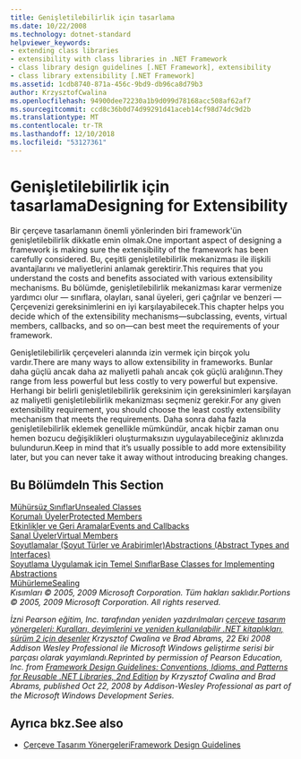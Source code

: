 ```yaml
---
title: Genişletilebilirlik için tasarlama
ms.date: 10/22/2008
ms.technology: dotnet-standard
helpviewer_keywords:
- extending class libraries
- extensibility with class libraries in .NET Framework
- class library design guidelines [.NET Framework], extensibility
- class library extensibility [.NET Framework]
ms.assetid: 1cdb8740-871a-456c-9bd9-db96ca8d79b3
author: KrzysztofCwalina
ms.openlocfilehash: 94900dee72230a1b9d099d78168acc508af62af7
ms.sourcegitcommit: ccd8c36b0d74d99291d41aceb14cf98d74dc9d2b
ms.translationtype: MT
ms.contentlocale: tr-TR
ms.lasthandoff: 12/10/2018
ms.locfileid: "53127361"
---
```

# <a name="designing-for-extensibility"></a><span data-ttu-id="28392-102">Genişletilebilirlik için tasarlama</span><span class="sxs-lookup"><span data-stu-id="28392-102">Designing for Extensibility</span></span>
<span data-ttu-id="28392-103">Bir çerçeve tasarlamanın önemli yönlerinden biri framework'ün genişletilebilirlik dikkatle emin olmak.</span><span class="sxs-lookup"><span data-stu-id="28392-103">One important aspect of designing a framework is making sure the extensibility of the framework has been carefully considered.</span></span> <span data-ttu-id="28392-104">Bu, çeşitli genişletilebilirlik mekanizması ile ilişkili avantajlarını ve maliyetlerini anlamak gerektirir.</span><span class="sxs-lookup"><span data-stu-id="28392-104">This requires that you understand the costs and benefits associated with various extensibility mechanisms.</span></span> <span data-ttu-id="28392-105">Bu bölümde, genişletilebilirlik mekanizması karar vermenize yardımcı olur — sınıflara, olayları, sanal üyeleri, geri çağrılar ve benzeri — Çerçevenizi gereksinimlerini en iyi karşılayabilecek.</span><span class="sxs-lookup"><span data-stu-id="28392-105">This chapter helps you decide which of the extensibility mechanisms—subclassing, events, virtual members, callbacks, and so on—can best meet the requirements of your framework.</span></span>  
  
 <span data-ttu-id="28392-106">Genişletilebilirlik çerçeveleri alanında izin vermek için birçok yolu vardır.</span><span class="sxs-lookup"><span data-stu-id="28392-106">There are many ways to allow extensibility in frameworks.</span></span> <span data-ttu-id="28392-107">Bunlar daha güçlü ancak daha az maliyetli pahalı ancak çok güçlü aralığının.</span><span class="sxs-lookup"><span data-stu-id="28392-107">They range from less powerful but less costly to very powerful but expensive.</span></span> <span data-ttu-id="28392-108">Herhangi bir belirli genişletilebilirlik gereksinim için gereksinimleri karşılayan az maliyetli genişletilebilirlik mekanizması seçmeniz gerekir.</span><span class="sxs-lookup"><span data-stu-id="28392-108">For any given extensibility requirement, you should choose the least costly extensibility mechanism that meets the requirements.</span></span> <span data-ttu-id="28392-109">Daha sonra daha fazla genişletilebilirlik eklemek genellikle mümkündür, ancak hiçbir zaman onu hemen bozucu değişiklikleri oluşturmaksızın uygulayabileceğiniz aklınızda bulundurun.</span><span class="sxs-lookup"><span data-stu-id="28392-109">Keep in mind that it’s usually possible to add more extensibility later, but you can never take it away without introducing breaking changes.</span></span>  
  
## <a name="in-this-section"></a><span data-ttu-id="28392-110">Bu Bölümde</span><span class="sxs-lookup"><span data-stu-id="28392-110">In This Section</span></span>  
 [<span data-ttu-id="28392-111">Mühürsüz Sınıflar</span><span class="sxs-lookup"><span data-stu-id="28392-111">Unsealed Classes</span></span>](../../../docs/standard/design-guidelines/unsealed-classes.md)  
 [<span data-ttu-id="28392-112">Korumalı Üyeler</span><span class="sxs-lookup"><span data-stu-id="28392-112">Protected Members</span></span>](../../../docs/standard/design-guidelines/protected-members.md)  
 [<span data-ttu-id="28392-113">Etkinlikler ve Geri Aramalar</span><span class="sxs-lookup"><span data-stu-id="28392-113">Events and Callbacks</span></span>](../../../docs/standard/design-guidelines/events-and-callbacks.md)  
 [<span data-ttu-id="28392-114">Sanal Üyeler</span><span class="sxs-lookup"><span data-stu-id="28392-114">Virtual Members</span></span>](../../../docs/standard/design-guidelines/virtual-members.md)  
 [<span data-ttu-id="28392-115">Soyutlamalar (Soyut Türler ve Arabirimler)</span><span class="sxs-lookup"><span data-stu-id="28392-115">Abstractions (Abstract Types and Interfaces)</span></span>](../../../docs/standard/design-guidelines/abstractions-abstract-types-and-interfaces.md)  
 [<span data-ttu-id="28392-116">Soyutlama Uygulamak için Temel Sınıflar</span><span class="sxs-lookup"><span data-stu-id="28392-116">Base Classes for Implementing Abstractions</span></span>](../../../docs/standard/design-guidelines/base-classes-for-implementing-abstractions.md)  
 [<span data-ttu-id="28392-117">Mühürleme</span><span class="sxs-lookup"><span data-stu-id="28392-117">Sealing</span></span>](../../../docs/standard/design-guidelines/sealing.md)  
 <span data-ttu-id="28392-118">*Kısımları © 2005, 2009 Microsoft Corporation. Tüm hakları saklıdır.*</span><span class="sxs-lookup"><span data-stu-id="28392-118">*Portions © 2005, 2009 Microsoft Corporation. All rights reserved.*</span></span>  
  
 <span data-ttu-id="28392-119">*İzni Pearson eğitim, Inc. tarafından yeniden yazdırılmaları [çerçeve tasarım yönergeleri: Kuralları, deyimlerini ve yeniden kullanılabilir .NET kitaplıkları, sürüm 2 için desenler](https://www.informit.com/store/framework-design-guidelines-conventions-idioms-and-9780321545619) Krzysztof Cwalina ve Brad Abrams, 22 Eki 2008 Addison Wesley Professional ile Microsoft Windows geliştirme serisi bir parçası olarak yayımlandı.*</span><span class="sxs-lookup"><span data-stu-id="28392-119">*Reprinted by permission of Pearson Education, Inc. from [Framework Design Guidelines: Conventions, Idioms, and Patterns for Reusable .NET Libraries, 2nd Edition](https://www.informit.com/store/framework-design-guidelines-conventions-idioms-and-9780321545619) by Krzysztof Cwalina and Brad Abrams, published Oct 22, 2008 by Addison-Wesley Professional as part of the Microsoft Windows Development Series.*</span></span>  
  
## <a name="see-also"></a><span data-ttu-id="28392-120">Ayrıca bkz.</span><span class="sxs-lookup"><span data-stu-id="28392-120">See also</span></span>

- [<span data-ttu-id="28392-121">Çerçeve Tasarım Yönergeleri</span><span class="sxs-lookup"><span data-stu-id="28392-121">Framework Design Guidelines</span></span>](../../../docs/standard/design-guidelines/index.md)

